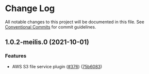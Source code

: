 # Change Log

All notable changes to this project will be documented in this file.
See [Conventional Commits](https://conventionalcommits.org) for commit guidelines.

## 1.0.2-meilis.0 (2021-10-01)


### Features

* AWS S3 file service plugin ([#376](https://github.com/medusajs/medusa/issues/376)) ([75b6083](https://github.com/medusajs/medusa/commit/75b608330b51a2c4ac22e7e63766346d17dda9a7))
